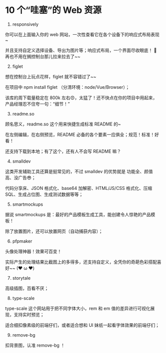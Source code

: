 # 10 个“哇塞”的 Web 资源

1. responsively

你可以在上面输入你的 web 网站，一次性查看它在各个设备下的响应式布局表现~

并且支持自定义选择设备、导出为图片等；响应式布局，一个界面尽收眼底！ 👀 再也不用在搁控制台那儿拉来拉去了~~

2. figlet

想在控制台上玩点花样，figlet 就不容错过了~~

在项目中 npm install figlet （分清环境：node/Vue/Browser）；

该库的周下载量稳定在 800k 左右😍，太猛了！还不快点在你的项目中用起来，产品经理忍不住夸一句：“细节！”

3. readme.so


顾名思义，readme.so 这个用来快捷生成标准 README 的~

在左侧编辑，在右侧预览，README 必备的各个要素一应俱全；规范！标准！好看！

还支持下载到本地；有了这个，还有人不会写 README 嘛？


4. smalldev

这类开发辅助工具还算是挺常见的，不过 smalldev 的优势就是 功能全、颜值高、没广告😎；

代码分享床、JSON 格式化、base64 加解密、HTML/JS/CSS 格式化、压缩 SQL、生成占位图、生成测试数据等等；



5. smartmockups

据说 smartmockups 是：最好的产品模板生成工具，能创建令人惊艳的产品模板！

除了放置图片，还可以放置网页（自动捕获内容）；

6. pfpmaker


头像处理神器！效果可百变！

实际产生的处理结果比截图上的多得多，还支持自定义，全凭你的奇葩色彩搭配喜好~~ (❤ ω ❤)

7. storytale

高级插图，百看不厌；

8. type-scale

type-scale 这个网站用于把不同字体大小，rem 和 em 值的差异进行可视化展现，支持实时预览；

适合细扣像素级的前端仔们，或者适合想和 UI 妹纸一起看字体效果的前端仔们；


9. remove-bg

扣背景图，认准 remove-bg ！